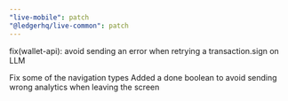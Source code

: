 ```yaml
---
"live-mobile": patch
"@ledgerhq/live-common": patch
---
```


fix(wallet-api): avoid sending an error when retrying a transaction.sign on LLM

Fix some of the navigation types
Added a done boolean to avoid sending wrong analytics when leaving the screen
